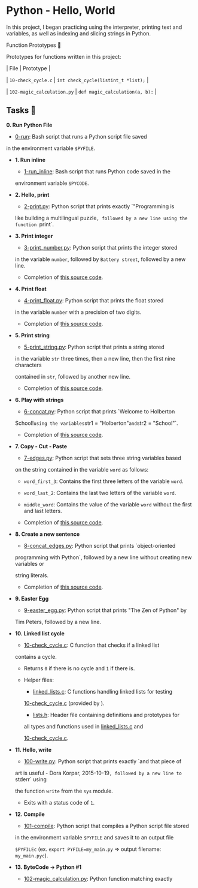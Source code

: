 # Python - Hello, World

In this project, I began practicing using the interpreter, printing text
and variables, as well as indexing and slicing strings in Python.

Function Prototypes :floppy_disk:

Prototypes for functions written in this project:

| File                       | Prototype                             |

| `10-check_cycle.c`         | `int check_cycle(listint_t *list);`   |

| `102-magic_calculation.py` | `def magic_calculation(a, b):`        |
## Tasks :page_with_curl:

**0. Run Python File**

  * [0-run](./0-run): Bash script that runs a Python script file saved

  in the environment variable `$PYFILE`.



* **1. Run inline**

  * [1-run_inline](./1-run_inline): Bash script that runs Python code saved in the

  environment variable `$PYCODE`.



* **2. Hello, print**

  * [2-print.py](./2-print.py): Python script that prints exactly `"Programming is

  like building a multilingual puzzle`, followed by a new line using the function `print`.



* **3. Print integer**

  * [3-print_number.py](./3-print_number.py): Python script that prints the integer stored

  in the variable `number`, followed by `Battery street`, followed by a new line.

  * Completion of [this source code](https://github.com/holbertonschool/0x00.py/blob/master/3-print_number.py).



* **4. Print float**

  * [4-print_float.py](./4-print_float.py): Python script that prints the float stored

  in the variable `number` with a precision of two digits.

  * Completion of [this source code](https://github.com/holbertonschool/0x00.py/blob/master/4-print_float.py).



* **5. Print string**

  * [5-print_string.py](./5-print_string.py): Python script that prints a string stored

  in the variable `str` three times, then a new line, then the first nine characters

  contained in `str`, followed by another new line.

  * Completion of [this source code](https://github.com/holbertonschool/0x00.py/blob/master/5-print_string.py).



* **6. Play with strings**

  * [6-concat.py](./6-concat.py): Python script that prints `Welcome to Holberton

  School!` using the variables `str1 = "Holberton"` and `str2 = "School"`.

  * Completion of [this source code](https://github.com/holbertonschool/0x00.py/blob/master/6-concat.py).



* **7. Copy - Cut - Paste**

  * [7-edges.py](./7-edges.py): Python script that sets three string variables based

  on the string contained in the variable `word` as follows:

  * `word_first_3`: Contains the first three letters of the variable `word`.

  * `word_last_2`: Contains the last two letters of the variable `word`.

  * `middle_word`: Contains the value of the variable `word` without the first and last letters.

  * Completion of [this source code](https://github.com/holbertonschool/0x00.py/blob/master/7-edges.py).



* **8. Create a new sentence**

  * [8-concat_edges.py](./8-concat_edges.py): Python script that prints `object-oriented

  programming with Python`, followed by a new line without creating new variables or

  string literals.

  * Completion of [this source code](https://github.com/holbertonschool/0x00.py/blob/master/8-concat_edges.py).



* **9. Easter Egg**

  * [9-easter_egg.py](./9-easter_egg.py): Python script that prints "The Zen of Python" by

  Tim Peters, followed by a new line.



* **10. Linked list cycle**

  * [10-check_cycle.c](./10-check_cycle.c): C function that checks if a linked list

  contains a cycle.

  * Returns `0` if there is no cycle and `1` if there is.

  * Helper files:

    * [linked_lists.c](./linked_lists.c): C functions handling linked lists for testing

    [10-check_cycle.c](./10-check_cycle.c) (provided by ).

    * [lists.h](./lists.h): Header file containing definitions and prototypes for

    all types and functions used in [linked_lists.c](./linked_lists.c) and

    [10-check_cycle.c](./10-check_cycle.c).



* **11. Hello, write**

  * [100-write.py](./100-write.py): Python script that prints exactly `and that piece of

  art is useful - Dora Korpar, 2015-10-19`, followed by a new line to `stderr` using

  the function `write` from the `sys` module.

  * Exits with a status code of `1`.



* **12. Compile**

  * [101-compile](./101-compile): Python script that compiles a Python script file stored

  in the environment variable `$PYFILE` and saves it to an output file

  `$PYFILEc` (ex. `export PYFILE=my_main.py` => output filename: `my_main.pyc`).



* **13. ByteCode -> Python #1**

  * [102-magic_calculation.py](./103-magic_calculation.py): Python function matching exactly

